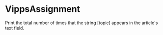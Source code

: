 # VippsAssignment
Print the total number of times that the string [topic] appears in the article's text field.
